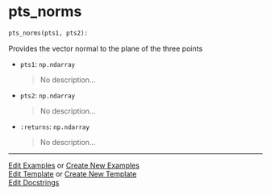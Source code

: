 # <a id="McUtils.Numputils.VectorOps.pts_norms">pts_norms</a>

```python
pts_norms(pts1, pts2): 
```
Provides the vector normal to the plane of the three points
- `pts1`: `np.ndarray`
    >No description...
- `pts2`: `np.ndarray`
    >No description...
- `:returns`: `np.ndarray`
    >No description... 




___

[Edit Examples](https://github.com/McCoyGroup/McUtils/edit/edit/ci/examples/McUtils/Numputils/VectorOps/pts_norms.md) or 
[Create New Examples](https://github.com/McCoyGroup/McUtils/new/edit/?filename=ci/examples/McUtils/Numputils/VectorOps/pts_norms.md) <br/>
[Edit Template](https://github.com/McCoyGroup/McUtils/edit/edit/ci/docs/McUtils/Numputils/VectorOps/pts_norms.md) or 
[Create New Template](https://github.com/McCoyGroup/McUtils/new/edit/?filename=ci/docs/templates/McUtils/Numputils/VectorOps/pts_norms.md) <br/>
[Edit Docstrings](https://github.com/McCoyGroup/McUtils/edit/edit/McUtils/Numputils/VectorOps.py?message=Update%20Docs)